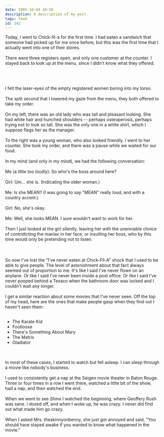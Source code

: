 ```yaml
---
date: 2005-10-04 16:56
description: A description of my post.
tags: food
id: 142
---
```

Today, I went to Chick-fil-a for the first time.  I had eaten a sandwich that someone had picked up for me once before, but this was the first time that I actually went into one of their stores.<br />
<br />
There were three registers open, and only one customer at the counter.  I stayed back to look up at the menu, since I didn't know what they offered.<br />
<br />

<!--more--><br /><br />I felt the laser-eyes of the empty registered women boring into my torso.<br />
<br />
The split second that I lowered my gaze from the menu, they both offered to take my order.  <br />
<br />
On my left, there was an old lady who was tall and pleasant looking.  She had white hair and hunched shoulders -- perhaps osteoperosis, perhaps trying not to look so tall.  She was the only one in a white shirt, which I suppose flags her as the manager.<br />
<br />
To the right was a young woman, who also looked friendly.  I went to her counter.  She took my order, and there was a pause while we waited for our food.<br />
<br />
In my mind (and only in my mind), we had the following conversation:<br />
<br />
Me (a little too loudly):  So who's the boss around here?<br />
<br />
Girl:  Um... she is.  (Indicating the older woman.)<br />
<br />
Me:  Is she MEAN?  (I was going to say "MEAN" really loud, and with a country accent.)<br />
<br />
Girl:  No, she's okay.<br />
<br />
Me:  Well, she looks MEAN.  I sure wouldn't want to work for her.<br />
<br />
Then I just looked at the girl silently, leaving her with the unenviable choice of contridicting the maniac in her face, or insulting her boss, who by this time would only be pretending not to listen.<br />
<br /><br /><br />
So now I've lost the "I've never eaten at Chick-Fil-A" shock that I used to be able to give people.  The level of astonishment about that fact always seemed out of proportion to me.  It's like I said I've never flown on an airplane.  Or like I said I've never been inside a post office.  Or like I said I've never pooped behind a Texaco when the bathroom door was locked and I couldn't wait any longer.<br />
<br />
I get a similar reaction about some movies that I've never seen.  Off the top of my head, here are the ones that make people gasp when they find out I haven't seen them:<br />
<br />
<ul><li>The Karate Kid</li><li>Footloose</li><li>There's Something About Mary</li><li>The Matrix</li><li>Gladiator</li></ul><br />
<br />
In most of these cases, I started to watch but fell asleep.  I can sleep through a movie like nobody's business.<br />
<br />
I used to consistently get a nap at the Seigen movie theater in Baton Rouge.  Three or four times in a row I went there, watched a little bit of the show, had a nap, and then watched the end.<br />
<br />
When we went to see <i>Shine</i> I watched the beginning, where Geoffery Rush was sane.  I dozed off, and when I woke up, he was crazy.  I never did find out what made him go crazy.  <br />
<br />
When I asked Mrs. theskinnyonbenny, she just got annoyed and said, "You should have stayed awake if you wanted to know what happened in the movie."
